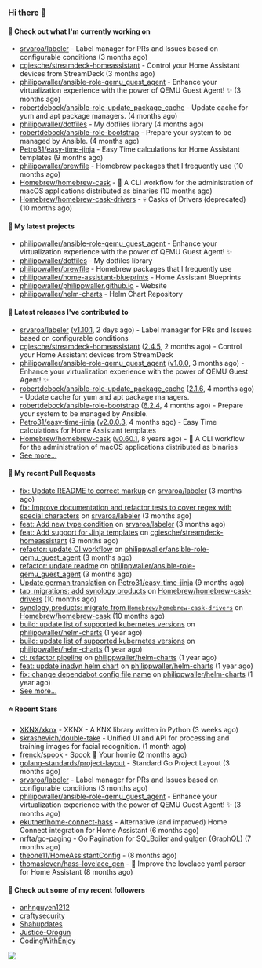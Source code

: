 ### Hi there 👋

#### 👷 Check out what I'm currently working on

- [srvaroa/labeler](https://github.com/srvaroa/labeler) - Label manager for PRs and Issues based on configurable conditions (3 months ago)
- [cgiesche/streamdeck-homeassistant](https://github.com/cgiesche/streamdeck-homeassistant) - Control your Home Assistant devices from StreamDeck (3 months ago)
- [philippwaller/ansible-role-qemu_guest_agent](https://github.com/philippwaller/ansible-role-qemu_guest_agent) - Enhance your virtualization experience with the power of QEMU Guest Agent! ✨ (3 months ago)
- [robertdebock/ansible-role-update_package_cache](https://github.com/robertdebock/ansible-role-update_package_cache) - Update cache for yum and apt package managers. (4 months ago)
- [philippwaller/dotfiles](https://github.com/philippwaller/dotfiles) - My dotfiles library (4 months ago)
- [robertdebock/ansible-role-bootstrap](https://github.com/robertdebock/ansible-role-bootstrap) - Prepare your system to be managed by Ansible. (4 months ago)
- [Petro31/easy-time-jinja](https://github.com/Petro31/easy-time-jinja) - Easy Time calculations for Home Assistant templates (9 months ago)
- [philippwaller/brewfile](https://github.com/philippwaller/brewfile) - Homebrew packages that I frequently use (10 months ago)
- [Homebrew/homebrew-cask](https://github.com/Homebrew/homebrew-cask) - 🍻 A CLI workflow for the administration of macOS applications distributed as binaries (10 months ago)
- [Homebrew/homebrew-cask-drivers](https://github.com/Homebrew/homebrew-cask-drivers) - 💀 Casks of Drivers (deprecated) (10 months ago)

#### 🌱 My latest projects

- [philippwaller/ansible-role-qemu_guest_agent](https://github.com/philippwaller/ansible-role-qemu_guest_agent) - Enhance your virtualization experience with the power of QEMU Guest Agent! ✨
- [philippwaller/dotfiles](https://github.com/philippwaller/dotfiles) - My dotfiles library
- [philippwaller/brewfile](https://github.com/philippwaller/brewfile) - Homebrew packages that I frequently use
- [philippwaller/home-assistant-blueprints](https://github.com/philippwaller/home-assistant-blueprints) - Home Assistant Blueprints
- [philippwaller/philippwaller.github.io](https://github.com/philippwaller/philippwaller.github.io) - Website
- [philippwaller/helm-charts](https://github.com/philippwaller/helm-charts) - Helm Chart Repository

#### 🔭 Latest releases I've contributed to

- [srvaroa/labeler](https://github.com/srvaroa/labeler) ([v1.10.1](https://github.com/srvaroa/labeler/releases/tag/v1.10.1), 2 days ago) - Label manager for PRs and Issues based on configurable conditions
- [cgiesche/streamdeck-homeassistant](https://github.com/cgiesche/streamdeck-homeassistant) ([2.4.5](https://github.com/cgiesche/streamdeck-homeassistant/releases/tag/2.4.5), 2 months ago) - Control your Home Assistant devices from StreamDeck
- [philippwaller/ansible-role-qemu_guest_agent](https://github.com/philippwaller/ansible-role-qemu_guest_agent) ([v1.0.0](https://github.com/philippwaller/ansible-role-qemu_guest_agent/releases/tag/v1.0.0), 3 months ago) - Enhance your virtualization experience with the power of QEMU Guest Agent! ✨
- [robertdebock/ansible-role-update_package_cache](https://github.com/robertdebock/ansible-role-update_package_cache) ([2.1.6](https://github.com/robertdebock/ansible-role-update_package_cache/releases/tag/2.1.6), 4 months ago) - Update cache for yum and apt package managers.
- [robertdebock/ansible-role-bootstrap](https://github.com/robertdebock/ansible-role-bootstrap) ([6.2.4](https://github.com/robertdebock/ansible-role-bootstrap/releases/tag/6.2.4), 4 months ago) - Prepare your system to be managed by Ansible.
- [Petro31/easy-time-jinja](https://github.com/Petro31/easy-time-jinja) ([v2.0.0.3](https://github.com/Petro31/easy-time-jinja/releases/tag/v2.0.0.3), 4 months ago) - Easy Time calculations for Home Assistant templates
- [Homebrew/homebrew-cask](https://github.com/Homebrew/homebrew-cask) ([v0.60.1](https://github.com/Homebrew/homebrew-cask/releases/tag/v0.60.1), 8 years ago) - 🍻 A CLI workflow for the administration of macOS applications distributed as binaries
- [See more...](https://github.com/philippwaller/philippwaller/blob/main/releases.md)

#### 🔨 My recent Pull Requests

- [fix: Update README to correct markup](https://github.com/srvaroa/labeler/pull/130) on [srvaroa/labeler](https://github.com/srvaroa/labeler) (3 months ago)
- [fix: Improve documentation and refactor tests to cover regex with special characters](https://github.com/srvaroa/labeler/pull/129) on [srvaroa/labeler](https://github.com/srvaroa/labeler) (3 months ago)
- [feat: Add new type condition](https://github.com/srvaroa/labeler/pull/128) on [srvaroa/labeler](https://github.com/srvaroa/labeler) (3 months ago)
- [feat: Add support for Jinja templates](https://github.com/cgiesche/streamdeck-homeassistant/pull/218) on [cgiesche/streamdeck-homeassistant](https://github.com/cgiesche/streamdeck-homeassistant) (3 months ago)
- [refactor: update CI workflow](https://github.com/philippwaller/ansible-role-qemu_guest_agent/pull/2) on [philippwaller/ansible-role-qemu_guest_agent](https://github.com/philippwaller/ansible-role-qemu_guest_agent) (3 months ago)
- [refactor: update readme](https://github.com/philippwaller/ansible-role-qemu_guest_agent/pull/1) on [philippwaller/ansible-role-qemu_guest_agent](https://github.com/philippwaller/ansible-role-qemu_guest_agent) (3 months ago)
- [Update german translation](https://github.com/Petro31/easy-time-jinja/pull/16) on [Petro31/easy-time-jinja](https://github.com/Petro31/easy-time-jinja) (9 months ago)
- [tap_migrations: add synology products](https://github.com/Homebrew/homebrew-cask-drivers/pull/3471) on [Homebrew/homebrew-cask-drivers](https://github.com/Homebrew/homebrew-cask-drivers) (10 months ago)
- [synology products: migrate from `Homebrew/homebrew-cask-drivers`](https://github.com/Homebrew/homebrew-cask/pull/146959) on [Homebrew/homebrew-cask](https://github.com/Homebrew/homebrew-cask) (10 months ago)
- [build: update list of supported kubernetes versions](https://github.com/philippwaller/helm-charts/pull/53) on [philippwaller/helm-charts](https://github.com/philippwaller/helm-charts) (1 year ago)
- [build: update list of supported kubernetes versions](https://github.com/philippwaller/helm-charts/pull/44) on [philippwaller/helm-charts](https://github.com/philippwaller/helm-charts) (1 year ago)
- [ci: refactor pipeline](https://github.com/philippwaller/helm-charts/pull/39) on [philippwaller/helm-charts](https://github.com/philippwaller/helm-charts) (1 year ago)
- [feat: update inadyn helm chart](https://github.com/philippwaller/helm-charts/pull/38) on [philippwaller/helm-charts](https://github.com/philippwaller/helm-charts) (1 year ago)
- [fix: change dependabot config file name](https://github.com/philippwaller/helm-charts/pull/32) on [philippwaller/helm-charts](https://github.com/philippwaller/helm-charts) (1 year ago)
- [See more...](https://github.com/philippwaller/philippwaller/blob/main/pull-requests.md)

#### ⭐ Recent Stars

- [XKNX/xknx](https://github.com/XKNX/xknx) - XKNX - A KNX library written in Python (3 weeks ago)
- [skrashevich/double-take](https://github.com/skrashevich/double-take) - Unified UI and API for processing and training images for facial recognition. (1 month ago)
- [frenck/spook](https://github.com/frenck/spook) - Spook 👻 Your homie (2 months ago)
- [golang-standards/project-layout](https://github.com/golang-standards/project-layout) - Standard Go Project Layout (3 months ago)
- [srvaroa/labeler](https://github.com/srvaroa/labeler) - Label manager for PRs and Issues based on configurable conditions (3 months ago)
- [philippwaller/ansible-role-qemu_guest_agent](https://github.com/philippwaller/ansible-role-qemu_guest_agent) - Enhance your virtualization experience with the power of QEMU Guest Agent! ✨ (3 months ago)
- [ekutner/home-connect-hass](https://github.com/ekutner/home-connect-hass) - Alternative (and improved) Home Connect integration for Home Assistant (6 months ago)
- [nrfta/go-paging](https://github.com/nrfta/go-paging) - Go Pagination for SQLBoiler and gqlgen (GraphQL) (7 months ago)
- [theone11/HomeAssistantConfig](https://github.com/theone11/HomeAssistantConfig) -  (8 months ago)
- [thomasloven/hass-lovelace_gen](https://github.com/thomasloven/hass-lovelace_gen) - 🔹 Improve the lovelace yaml parser for Home Assistant (8 months ago)

#### 👯 Check out some of my recent followers

- [anhnguyen1212](https://github.com/anhnguyen1212)
- [craftysecurity](https://github.com/craftysecurity)
- [Shahupdates](https://github.com/Shahupdates)
- [Justice-Orogun](https://github.com/Justice-Orogun)
- [CodingWithEnjoy](https://github.com/CodingWithEnjoy)

![](https://hit.yhype.me/github/profile?user_id=1090452)
